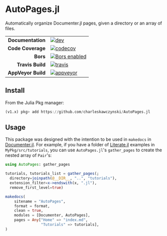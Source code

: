 # AutoPages.jl

Automatically organize Documenter.jl pages, given a directory or an array of files.

|||
|---------------------:|:----------------------------------------------|
| **Documentation**    | [![dev][docs-dev-img]][docs-dev-url]          |
| **Code Coverage**    | [![codecov][codecov-img]][codecov-url]        |
| **Bors**             | [![Bors enabled][bors-img]][bors-url]         |
| **Travis Build**     | [![travis][travis-img]][travis-url]           |
| **AppVeyor Build**   | [![appveyor][appveyor-img]][appveyor-url]     |

[docs-dev-img]: https://img.shields.io/badge/docs-dev-blue.svg
[docs-dev-url]: https://charleskawczynski.github.io/AutoPages.jl/dev/

[codecov-img]: https://codecov.io/gh/charleskawczynski/AutoPages.jl/branch/master/graph/badge.svg
[codecov-url]: https://codecov.io/gh/charleskawczynski/AutoPages.jl

[bors-img]: https://bors.tech/images/badge_small.svg
[bors-url]: https://app.bors.tech/repositories/24499

[travis-img]: https://travis-ci.org/charleskawczynski/AutoPages.jl.svg?branch=master
[travis-url]: https://travis-ci.org/charleskawczynski/AutoPages.jl

[appveyor-img]: https://ci.appveyor.com/api/projects/status/c6eykd0w94pmyjt8/branch/master?svg=true
[appveyor-url]: https://ci.appveyor.com/project/charleskawczynski/autopages-jl/branch/master

## Install

From the Julia Pkg manager:
```julia
(v1.x) pkg> add https://github.com/charleskawczynski/AutoPages.jl
```

## Usage

This package was designed with the intention to be used in `makedocs` in [Documenter.jl](https://github.com/JuliaDocs/Documenter.jl). For example, if you have a folder of [Literate.jl](https://github.com/fredrikekre/Literate.jl) examples in `MyPkg/src/tutorials`, you can use `AutoPages.jl`'s `gather_pages` to create the nested array of `Pair`'s:

```julia
using AutoPages: gather_pages

tutorials, tutorials_list = gather_pages(;
  directory=joinpath(@__DIR__, "..", "tutorials"),
  extension_filter=x->endswith(x, ".jl"),
  remove_first_level=true)

makedocs(
    sitename = "AutoPages",
    format = format,
    clean = true,
    modules = [Documenter, AutoPages],
    pages = Any["Home" => "index.md",
                "Tutorials" => tutorials],
)
```
